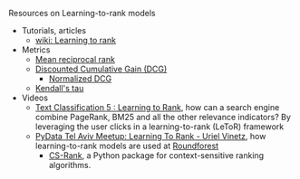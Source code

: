 Resources on Learning-to-rank models

- Tutorials, articles
  - [wiki: Learning to rank](https://en.wikipedia.org/wiki/Learning_to_rank)
- Metrics
  - [Mean reciprocal rank](https://en.wikipedia.org/wiki/Mean_reciprocal_rank)
  - [Discounted Cumulative Gain (DCG)](https://en.wikipedia.org/wiki/Discounted_cumulative_gain)
    - [Normalized DCG](https://en.wikipedia.org/wiki/Discounted_cumulative_gain#Normalized_DCG)
  - [Kendall's tau](https://en.wikipedia.org/wiki/Kendall_rank_correlation_coefficient)
- Videos
  - [Text Classification 5 : Learning to Rank](https://www.youtube.com/watch?v=2UpLin5T_E4), how can a search engine combine PageRank, BM25 and all the other relevance indicators? By leveraging the user clicks in a learning-to-rank (LeToR) framework
  - [PyData Tel Aviv Meetup: Learning To Rank - Uriel Vinetz](https://www.youtube.com/watch?v=_GDuUwhvCK0&t=103s), how learning-to-rank models are used at [Roundforest](https://www.roundforest.com/)
    - [CS-Rank](https://github.com/kiudee/cs-ranking), a Python package for context-sensitive ranking algorithms.

